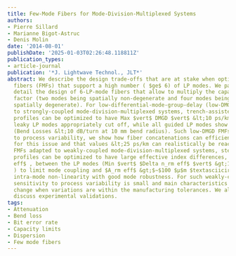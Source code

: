 ```yaml
---
title: Few-Mode Fibers for Mode-Division-Multiplexed Systems
authors:
- Pierre Sillard
- Marianne Bigot-Astruc
- Denis Molin
date: '2014-08-01'
publishDate: '2025-01-03T02:26:48.118811Z'
publication_types:
- article-journal
publication: '*J. Lightwave Technol., JLT*'
abstract: We describe the design trade-offs that are at stake when optimizing few-mode
  fibers (FMFs) that support a high number ( $ge$ 6) of LP modes. We particularly
  detail the design of 6-LP-mode fibers that allow to multiply the capacity by a tenfold
  factor (two modes being spatially non-degenerate and four modes being two times
  spatially degenerate). For low-differential-mode-group-delay (low-DMGD) FMFs adapted
  to strongly-coupled mode-division-multiplexed systems, trench-assisted graded-index-core
  profiles can be optimized to have Max $vert$ DMGD $vert$ &lt;10 ps/km and undesired
  leaky LP modes appropriately cut off, while all guided LP modes show good robustness
  (Bend Losses &lt;10 dB/turn at 10 mm bend radius). Such low-DMGD FMFs being sensitive
  to process variability, we show how fiber concatenations can efficiently compensate
  for this issue and that values &lt;25 ps/km can realistically be reached. For weakly-coupled
  FMFs adapted to weakly-coupled mode-division-multiplexed systems, step-index-core
  profiles can be optimized to have large effective index differences, $Delta n_rm
  eff$ , between the LP modes (Min $vert$ $Delta n_rm eff$ $vert$ &gt;1.0 × 10 $textasciicircum-3$
  ) to limit mode coupling and $A_rm eff$ &gt;$∼$100 $μ$m $textasciicircum2$ to limit
  intra-mode non-linearity with good mode robustness. For such weakly-coupled FMFs,
  sensitivity to process variability is small and main characteristics do not significantly
  change when variations are within the manufacturing tolerances. We also briefly
  discuss experimental validations.
tags:
- Attenuation
- Bend loss
- Bit error rate
- Capacity limits
- Dispersion
- Few mode fibers
---
```

